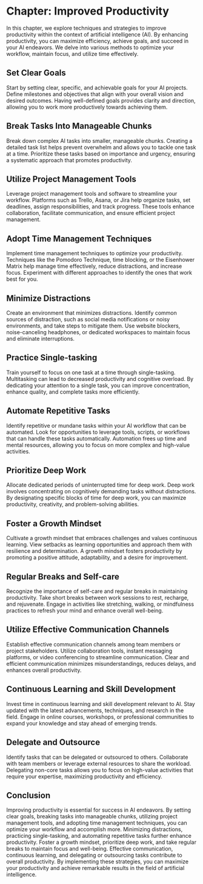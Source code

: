 Chapter: Improved Productivity
==============================

In this chapter, we explore techniques and strategies to improve productivity within the context of artificial intelligence (AI). By enhancing productivity, you can maximize efficiency, achieve goals, and succeed in your AI endeavors. We delve into various methods to optimize your workflow, maintain focus, and utilize time effectively.

Set Clear Goals
---------------

Start by setting clear, specific, and achievable goals for your AI projects. Define milestones and objectives that align with your overall vision and desired outcomes. Having well-defined goals provides clarity and direction, allowing you to work more productively towards achieving them.

Break Tasks Into Manageable Chunks
----------------------------------

Break down complex AI tasks into smaller, manageable chunks. Creating a detailed task list helps prevent overwhelm and allows you to tackle one task at a time. Prioritize these tasks based on importance and urgency, ensuring a systematic approach that promotes productivity.

Utilize Project Management Tools
--------------------------------

Leverage project management tools and software to streamline your workflow. Platforms such as Trello, Asana, or Jira help organize tasks, set deadlines, assign responsibilities, and track progress. These tools enhance collaboration, facilitate communication, and ensure efficient project management.

Adopt Time Management Techniques
--------------------------------

Implement time management techniques to optimize your productivity. Techniques like the Pomodoro Technique, time blocking, or the Eisenhower Matrix help manage time effectively, reduce distractions, and increase focus. Experiment with different approaches to identify the ones that work best for you.

Minimize Distractions
---------------------

Create an environment that minimizes distractions. Identify common sources of distraction, such as social media notifications or noisy environments, and take steps to mitigate them. Use website blockers, noise-canceling headphones, or dedicated workspaces to maintain focus and eliminate interruptions.

Practice Single-tasking
-----------------------

Train yourself to focus on one task at a time through single-tasking. Multitasking can lead to decreased productivity and cognitive overload. By dedicating your attention to a single task, you can improve concentration, enhance quality, and complete tasks more efficiently.

Automate Repetitive Tasks
-------------------------

Identify repetitive or mundane tasks within your AI workflow that can be automated. Look for opportunities to leverage tools, scripts, or workflows that can handle these tasks automatically. Automation frees up time and mental resources, allowing you to focus on more complex and high-value activities.

Prioritize Deep Work
--------------------

Allocate dedicated periods of uninterrupted time for deep work. Deep work involves concentrating on cognitively demanding tasks without distractions. By designating specific blocks of time for deep work, you can maximize productivity, creativity, and problem-solving abilities.

Foster a Growth Mindset
-----------------------

Cultivate a growth mindset that embraces challenges and values continuous learning. View setbacks as learning opportunities and approach them with resilience and determination. A growth mindset fosters productivity by promoting a positive attitude, adaptability, and a desire for improvement.

Regular Breaks and Self-care
----------------------------

Recognize the importance of self-care and regular breaks in maintaining productivity. Take short breaks between work sessions to rest, recharge, and rejuvenate. Engage in activities like stretching, walking, or mindfulness practices to refresh your mind and enhance overall well-being.

Utilize Effective Communication Channels
----------------------------------------

Establish effective communication channels among team members or project stakeholders. Utilize collaboration tools, instant messaging platforms, or video conferencing to streamline communication. Clear and efficient communication minimizes misunderstandings, reduces delays, and enhances overall productivity.

Continuous Learning and Skill Development
-----------------------------------------

Invest time in continuous learning and skill development relevant to AI. Stay updated with the latest advancements, techniques, and research in the field. Engage in online courses, workshops, or professional communities to expand your knowledge and stay ahead of emerging trends.

Delegate and Outsource
----------------------

Identify tasks that can be delegated or outsourced to others. Collaborate with team members or leverage external resources to share the workload. Delegating non-core tasks allows you to focus on high-value activities that require your expertise, maximizing productivity and efficiency.

Conclusion
----------

Improving productivity is essential for success in AI endeavors. By setting clear goals, breaking tasks into manageable chunks, utilizing project management tools, and adopting time management techniques, you can optimize your workflow and accomplish more. Minimizing distractions, practicing single-tasking, and automating repetitive tasks further enhance productivity. Foster a growth mindset, prioritize deep work, and take regular breaks to maintain focus and well-being. Effective communication, continuous learning, and delegating or outsourcing tasks contribute to overall productivity. By implementing these strategies, you can maximize your productivity and achieve remarkable results in the field of artificial intelligence.
